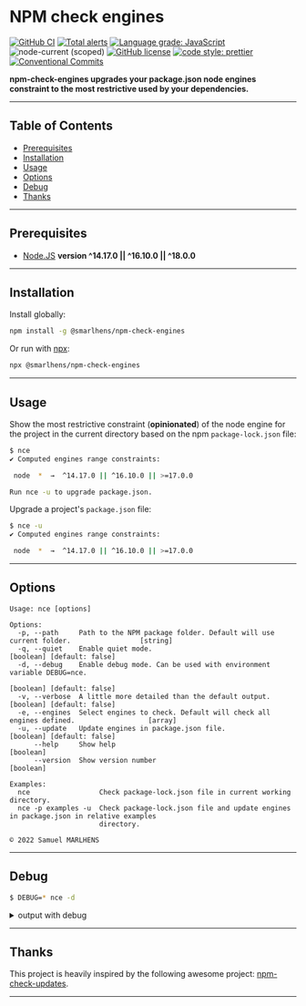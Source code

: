 # NPM check engines

[![GitHub CI](https://github.com/smarlhens/npm-check-engines/workflows/ci/badge.svg)](https://github.com/smarlhens/npm-check-engines/actions/workflows/ci.yml)
[![Total alerts](https://img.shields.io/lgtm/alerts/g/smarlhens/npm-check-engines.svg?logo=lgtm&logoWidth=18)](https://lgtm.com/projects/g/smarlhens/npm-check-engines/alerts/)
[![Language grade: JavaScript](https://img.shields.io/lgtm/grade/javascript/g/smarlhens/npm-check-engines.svg?logo=lgtm&logoWidth=18)](https://lgtm.com/projects/g/smarlhens/npm-check-engines/context:javascript)
![node-current (scoped)](https://img.shields.io/node/v/@smarlhens/npm-check-engines)
[![GitHub license](https://img.shields.io/github/license/smarlhens/npm-check-engines)](https://github.com/smarlhens/npm-check-engines)
[![code style: prettier](https://img.shields.io/badge/code_style-prettier-ff69b4.svg)](https://github.com/prettier/prettier)
[![Conventional Commits](https://img.shields.io/badge/Conventional%20Commits-1.0.0-yellow.svg)](https://conventionalcommits.org)

**npm-check-engines upgrades your package.json node engines constraint to the most restrictive used by your dependencies.**

---

## Table of Contents

- [Prerequisites](#prerequisites)
- [Installation](#installation)
- [Usage](#usage)
- [Options](#options)
- [Debug](#debug)
- [Thanks](#thanks)

---

## Prerequisites

- [Node.JS](https://nodejs.org/en/download/) **version ^14.17.0 || ^16.10.0 || ^18.0.0**

---

## Installation

Install globally:

```sh
npm install -g @smarlhens/npm-check-engines
```

Or run with [npx](https://docs.npmjs.com/cli/v8/commands/npx):

```sh
npx @smarlhens/npm-check-engines
```

---

## Usage

Show the most restrictive constraint (**opinionated**) of the node engine for the project in the current directory based on the npm `package-lock.json` file:

```sh
$ nce
✔ Computed engines range constraints:

 node  *  →  ^14.17.0 || ^16.10.0 || >=17.0.0

Run nce -u to upgrade package.json.
```

Upgrade a project's `package.json` file:

```sh
$ nce -u
✔ Computed engines range constraints:

 node  *  →  ^14.17.0 || ^16.10.0 || >=17.0.0
```

---

## Options

```text
Usage: nce [options]

Options:
  -p, --path     Path to the NPM package folder. Default will use current folder.                 [string]
  -q, --quiet    Enable quiet mode.                                             [boolean] [default: false]
  -d, --debug    Enable debug mode. Can be used with environment variable DEBUG=nce.
                                                                                [boolean] [default: false]
  -v, --verbose  A little more detailed than the default output.                [boolean] [default: false]
  -e, --engines  Select engines to check. Default will check all engines defined.                  [array]
  -u, --update   Update engines in package.json file.                           [boolean] [default: false]
      --help     Show help                                                                       [boolean]
      --version  Show version number                                                             [boolean]

Examples:
  nce                 Check package-lock.json file in current working directory.
  nce -p examples -u  Check package-lock.json file and update engines in package.json in relative examples
                      directory.

© 2022 Samuel MARLHENS
```

---

## Debug

```sh
$ DEBUG=* nce -d
```

<details>

<summary>output with debug</summary>

```text
[STARTED] Checking npm package engines range constraints in package-lock.json file...
[TITLE] Checking npm package engines range constraints in examples\package-lock.json file...
[STARTED] Load package.json file...
  nce Relative path to package.json: examples\package.json +0ms
  nce Validate JSON schema of examples\package.json +3ms
[SUCCESS] Load package.json file...
[STARTED] Load package-lock.json file...
  nce Relative path to package-lock.json: examples\package-lock.json +7ms
  nce Validate JSON schema of examples\package-lock.json +1ms
[SUCCESS] Load package-lock.json file...
[STARTED] Compute engines range constraints...
  nce:node Package  has no constraints for current engine +0ms
  nce:node Final computed engine range constraint: * +0ms
  nce:node Package  has no constraints for current engine +0ms
  nce:node Compare: * and >=6.9.0 +1ms
  nce:node Range >=6.9.0 is a subset of * +1ms
  nce:node New most restrictive range: >=6.9.0 +0ms
  nce:node Compare: >=6.9.0 and >=12.22.0 +0ms
  nce:node Range >=12.22.0 is a subset of >=6.9.0 +1ms
  nce:node New most restrictive range: >=12.22.0 +0ms
  nce:node Ignored range: * +0ms
  nce:node Compare: >=12.22.0 and >=7.0.0 +0ms
  nce:node Range >=12.22.0 is a subset of >=7.0.0 +0ms
  nce:node Package node_modules/noengines has no constraints for current engine +1ms
  nce:node Compare: >=12.22.0 and >=12.13.0 <13.0.0-0||>=14.15.0 <15.0.0-0||>=16.10.0 <17.0.0-0||>=17.0.0 +1ms
  nce:node Applying minimal version 12.22.0 to both ranges. +0ms
  nce:node Compare: >=12.22.0 and >=12.22.0 <13.0.0-0||>=14.15.0 <15.0.0-0||>=16.10.0 <17.0.0-0||>=17.0.0 +1ms
  nce:node Range >=12.22.0 <13.0.0-0||>=14.15.0 <15.0.0-0||>=16.10.0 <17.0.0-0||>=17.0.0 is a subset of >=12.22.0 +1ms
  nce:node New most restrictive range: >=12.22.0 <13.0.0-0||>=14.15.0 <15.0.0-0||>=16.10.0 <17.0.0-0||>=17.0.0 +0ms
  nce:node Compare: >=12.22.0 <13.0.0-0||>=14.15.0 <15.0.0-0||>=16.10.0 <17.0.0-0||>=17.0.0 and >=16.0.0||>=14.17.0 <15.0.0-0 +0ms
  nce:node Applying minimal version 14.17.0 to both ranges. +1ms
  nce:node Compare: >=14.17.0 <15.0.0-0||>=16.10.0 <17.0.0-0||>=17.0.0 and >=14.17.0 <15.0.0-0||>=16.0.0 +0ms
  nce:node Range >=14.17.0 <15.0.0-0||>=16.10.0 <17.0.0-0||>=17.0.0 is a subset of >=14.17.0 <15.0.0-0||>=16.0.0 +0ms
  nce:node New most restrictive range: >=14.17.0 <15.0.0-0||>=16.10.0 <17.0.0-0||>=17.0.0 +0ms
  nce:node Final computed engine range constraint: >=14.17.0 <15.0.0-0||>=16.10.0 <17.0.0-0||>=17.0.0 +0ms
  nce:npm Package  has no constraints for current engine +0ms
  nce:npm Final computed engine range constraint: * +0ms
  nce:npm Package  has no constraints for current engine +0ms
  nce:npm Package node_modules/foo has no constraints for current engine +0ms
  nce:npm Package node_modules/bar has no constraints for current engine +0ms
  nce:npm Package node_modules/all has no constraints for current engine +0ms
  nce:npm Package node_modules/arr has no constraints for current engine +0ms
  nce:npm Package node_modules/noengines has no constraints for current engine +0ms
  nce:npm Package node_modules/complex1 has no constraints for current engine +1ms
  nce:npm Package node_modules/complex2 has no constraints for current engine +0ms
  nce:npm Final computed engine range constraint: * +0ms
  nce:yarn Package  has no constraints for current engine +0ms
  nce:yarn Final computed engine range constraint: * +0ms
  nce:yarn Package  has no constraints for current engine +0ms
  nce:yarn Package node_modules/foo has no constraints for current engine +0ms
  nce:yarn Package node_modules/bar has no constraints for current engine +0ms
  nce:yarn Package node_modules/all has no constraints for current engine +0ms
  nce:yarn Package node_modules/arr has no constraints for current engine +1ms
  nce:yarn Package node_modules/noengines has no constraints for current engine +0ms
  nce:yarn Package node_modules/complex1 has no constraints for current engine +0ms
  nce:yarn Package node_modules/complex2 has no constraints for current engine +0ms
  nce:yarn Final computed engine range constraint: * +0ms
[SUCCESS] Compute engines range constraints...
[STARTED] Output computed engines range constraints...
  nce:node Simplified computed engine range constraint: ^14.17.0 || ^16.10.0 || >=17.0.0 +0ms
[TITLE] Computed engines range constraints:
[TITLE]
[TITLE]  node  *  →  ^14.17.0 || ^16.10.0 || >=17.0.0
[TITLE]
[TITLE] Run nce -p examples -d -u to upgrade package.json.
[SUCCESS] Output computed engines range constraints...
[STARTED] Update package.json file...
[SKIPPED] Update is disabled by default.
[SUCCESS] Computed engines range constraints:
[SUCCESS]
[SUCCESS]  node  *  →  ^14.17.0 || ^16.10.0 || >=17.0.0
[SUCCESS]
[SUCCESS] Run nce -p examples -d -u to upgrade package.json.
```

</details>

---

## Thanks

This project is heavily inspired by the following awesome project: [npm-check-updates](https://github.com/raineorshine/npm-check-updates).

---
